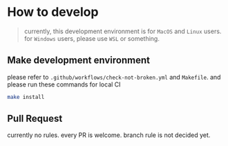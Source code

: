# How to develop

> currently, this development environment is for `MacOS` and `Linux` users. for `Windows` users, please use `WSL` or something.

## Make development environment

please refer to `.github/workflows/check-not-broken.yml` and `Makefile`.
and please run these commands for local CI

```bash
make install
```

## Pull Request

currently no rules.
every PR is welcome.
branch rule is not decided yet.
